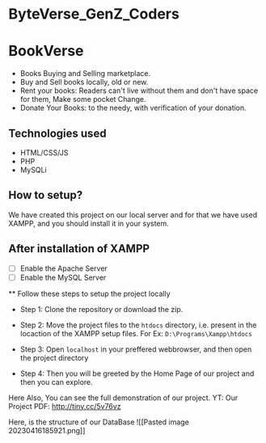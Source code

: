 # ByteVerse_GenZ_Coders


# BookVerse 
* Books Buying and Selling marketplace.
* Buy and Sell books locally, old or new.
* Rent your books:  Readers can't live without them and don't have space for them, Make some pocket Change.
* Donate Your Books: to the needy, with verification of your donation.

## Technologies used
* HTML/CSS/JS 
* PHP
* MySQLi

## How to setup?
We have created this project on our local server and for that we have used XAMPP, and you should install it in your system.

## After installation of XAMPP
- [ ] Enable the Apache Server
- [ ] Enable the MySQL Server

** Follow these steps to setup the project locally 
* Step 1: Clone the repository or download the zip.

* Step 2: Move the project files to the `htdocs` directory, i.e. present in the locaction of the XAMPP setup files.
   For Ex: `D:\Programs\Xampp\htdocs`

 * Step 3: Open `localhost` in your preffered webbrowser, and then open the project directory

 * Step 4: Then you will be greeted by the Home Page of our project and then you can explore.

Here Also, You can see the full demonstration of our project.
YT: 
Our Project PDF: http://tiny.cc/5v76vz


Here, is the structure of our DataBase
 ![[Pasted image 20230416185921.png]]


